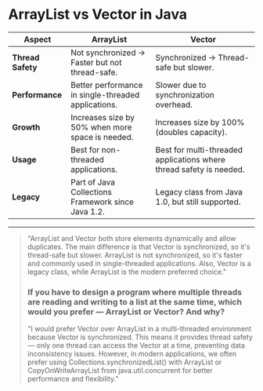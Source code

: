 # ArrayList vs Vector in Java

| **Aspect** | **ArrayList** | **Vector** |
|------------|---------------|-------------|
| **Thread Safety** | Not synchronized → Faster but not thread-safe. | Synchronized → Thread-safe but slower. |
| **Performance** | Better performance in single-threaded applications. | Slower due to synchronization overhead. |
| **Growth** | Increases size by 50% when more space is needed. | Increases size by 100% (doubles capacity). |
| **Usage** | Best for non-threaded applications. | Best for multi-threaded applications where thread safety is needed. |
| **Legacy** | Part of Java Collections Framework since Java 1.2. | Legacy class from Java 1.0, but still supported. |

---



> "ArrayList and Vector both store elements dynamically and allow duplicates. The main difference is that Vector is synchronized, so it's thread-safe but slower. ArrayList is not synchronized, so it's faster and commonly used in single-threaded applications. Also, Vector is a legacy class, while ArrayList is the modern preferred choice."
>
> ### If you have to design a program where multiple threads are reading and writing to a list at the same time, which would you prefer — ArrayList or Vector? And why?
>
> "I would prefer Vector over ArrayList in a multi-threaded environment because Vector is synchronized. This means it provides thread safety — only one thread can access the Vector at a time, preventing data inconsistency issues.
However, in modern applications, we often prefer using Collections.synchronizedList() with ArrayList or CopyOnWriteArrayList from java.util.concurrent for better performance and flexibility."
